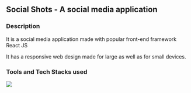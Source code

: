 <h2>Social Shots - A social media application</h2>

<h3>Description</h3>
<p>It is a social media application made with popular front-end framework React JS </p>
<p>It has a responsive web design made for large as well as for small devices.</p>

<h3>Tools and Tech Stacks used</h3>
<img src="https://skillicons.dev/icons?i=react,javascript,html,css,vscode,github" />
